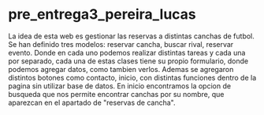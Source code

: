 # pre_entrega3_pereira_lucas
La idea de esta web es gestionar las reservas a distintas canchas de futbol.
Se han definido tres modelos: reservar cancha, buscar rival, reservar evento.
Donde en cada uno podemos realizar distintas tareas y cada una por separado, cada una de estas clases tiene su propio formulario, donde podemos agregar datos, como tambien verlos.
Ademas se agregaron distintos botones como contacto, inicio, con distintas funciones dentro de la pagina sin utilizar base de datos.
En inicio encontramos la opcion de busqueda que nos permite encontrar canchas por su nombre, que aparezcan en el apartado de "reservas de cancha".
